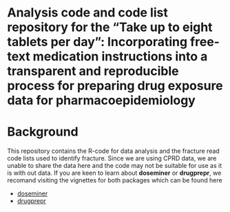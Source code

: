 # Analysis code and code list repository for the “Take up to eight tablets per day”: Incorporating free-text medication instructions into a transparent and reproducible process for preparing drug exposure data for pharmacoepidemiology


# Background 

This repository contains the R-code for data analysis and the fracture read code lists used to 
identify fracture. Since we are using CPRD data, we are unable to share the data here and the 
code may not be suitable for use as it is with out data. If you are keen to learn about **doseminer** or **drugprepr**, we recomand visiting the vignettes for both packages which can be found here 

- [doseminer](https://github.com/Selbosh/doseminer/)
- [drugprepr](https://github.com/belayb/drugprepr/)

